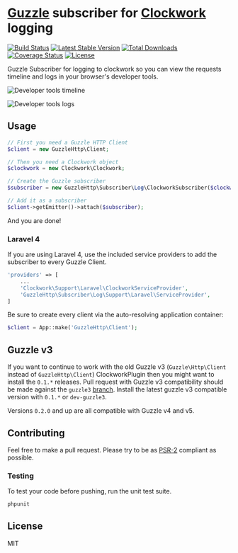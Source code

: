 # [Guzzle](http://docs.guzzlephp.org/en/latest/) subscriber for [Clockwork](https://github.com/itsgoingd/clockwork) logging
[![Build Status](http://img.shields.io/travis/hannesvdvreken/guzzle-clockwork.svg?style=flat-square)](https://travis-ci.org/hannesvdvreken/guzzle-clockwork)
[![Latest Stable Version](http://img.shields.io/packagist/v/hannesvdvreken/guzzle-clockwork.svg?style=flat-square)](https://packagist.org/packages/hannesvdvreken/guzzle-clockwork)
[![Total Downloads](http://img.shields.io/packagist/dt/hannesvdvreken/guzzle-clockwork.svg?style=flat-square)](https://packagist.org/packages/hannesvdvreken/guzzle-clockwork)
[![Coverage Status](https://img.shields.io/coveralls/hannesvdvreken/guzzle-clockwork.svg?style=flat-square)](https://coveralls.io/r/hannesvdvreken/guzzle-clockwork?branch=master)
[![License](http://img.shields.io/packagist/l/hannesvdvreken/guzzle-clockworkh.svg?style=flat-square)](#license)

Guzzle Subscriber for logging to clockwork so you can view the requests timeline and logs in your browser's developer tools.

![Developer tools timeline](https://dl.dropboxusercontent.com/s/2okdxq30qr1n8os/timeline.png?dl=1&token_hash=AAH3BzQL-ks_lotJBZ-6iZ9i1OYaX8T9pEbA0vY_KWqp2g "Developer tools timeline")

![Developer tools logs](https://dl.dropboxusercontent.com/s/ca1gydqgar1twq6/log.png?dl=1&token_hash=AAEwY0bcesfhdG_da1_sTkyQ__GlZ9BQl6FRXZgzXJky_A "Developer tools logs")

## Usage

```php
// First you need a Guzzle HTTP Client
$client = new GuzzleHttp\Client;

// Then you need a Clockwork object
$clockwork = new Clockwork\Clockwork;

// Create the Guzzle subscriber
$subscriber = new GuzzleHttp\Subscriber\Log\ClockworkSubscriber($clockwork);

// Add it as a subscriber
$client->getEmitter()->attach($subscriber);
```

And you are done!

### Laravel 4

If you are using Laravel 4, use the included service providers to add
the subscriber to every Guzzle Client.

```php
'providers' => [
    ...
    'Clockwork\Support\Laravel\ClockworkServiceProvider',
    'GuzzleHttp\Subscriber\Log\Support\Laravel\ServiceProvider',  
]
```

Be sure to create every client via the auto-resolving application container:

```php
$client = App::make('GuzzleHttp\Client');
```

## Guzzle v3

If you want to continue to work with the old Guzzle v3 (`Guzzle\Http\Client` instead of `GuzzleHttp\Client`) ClockworkPlugin
then you might want to install the `0.1.*` releases. Pull request with Guzzle v3 compatibility should be made against the `guzzle3` [branch](https://github.com/hannesvdvreken/guzzle-clockwork/tree/guzzle3). Install the latest guzzle v3 compatible version with `0.1.*` or `dev-guzzle3`.

Versions `0.2.0` and up are all compatible with Guzzle v4 and v5.

## Contributing
Feel free to make a pull request. Please try to be as
[PSR-2](https://github.com/php-fig/fig-standards/blob/master/accepted/PSR-2-coding-style-guide.md)
compliant as possible.

### Testing

To test your code before pushing, run the unit test suite.

```bash
phpunit
```

## License

MIT
